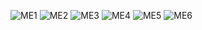 <!--
Copyright 2023 MathExpansion

Licensed under the Apache License, Version 2.0 (the "License");
you may not use this file except in compliance with the License.
You may obtain a copy of the License at

      http://www.apache.org/licenses/LICENSE-2.0

Unless required by applicable law or agreed to in writing, software
distributed under the License is distributed on an "AS IS" BASIS,
WITHOUT WARRANTIES OR CONDITIONS OF ANY KIND, either express or implied.
See the License for the specific language governing permissions and
limitations under the License.
-->
![ME1](img/ME1.png)
![ME2](img/ME2.png)
![ME3](img/ME3.png)
![ME4](img/ME4.png)
![ME5](img/ME5.png)
![ME6](img/ME6.png)